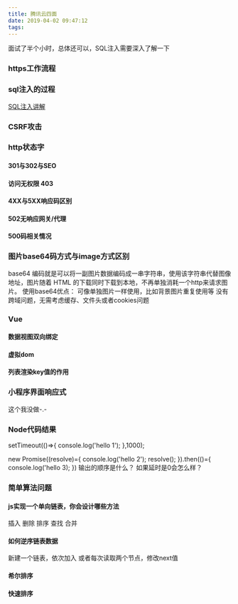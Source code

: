 ```yaml
---
title: 腾讯云四面
date: 2019-04-02 09:47:12
tags:
---
```


面试了半个小时，总体还可以，SQL注入需要深入了解一下
<!-- more -->

### https工作流程

### sql注入的过程
[SQL注入讲解](http://www.cnblogs.com/rush/archive/2011/12/31/2309203.html)

### CSRF攻击

### http状态字
#### 301与302与SEO
#### 访问无权限 403
#### 4XX与5XX响应码区别
#### 502无响应网关/代理
#### 500码相关情况

### 图片base64码方式与image方式区别
base64 编码就是可以将一副图片数据编码成一串字符串，使用该字符串代替图像地址，图片随着 HTML 的下载同时下载到本地，不再单独消耗一个http来请求图片。
使用base64优点：
可像单独图片一样使用，比如背景图片重复使用等
没有跨域问题，无需考虑缓存、文件头或者cookies问题

### Vue
#### 数据视图双向绑定
#### 虚拟dom
#### 列表渲染key值的作用

### 小程序界面响应式
这个我没做-.-

### Node代码结果
setTimeout(()=>{
    console.log('hello 1');
},1000);

new Promise((resolve)={
    console.log('hello 2');
    resolve();
}).then(()={
    console.log('hello 3);
})
输出的顺序是什么？
如果延时是0会怎么样？

### 简单算法问题
#### js实现一个单向链表，你会设计哪些方法
插入 删除 排序 查找 合并
#### 如何逆序链表数据
新建一个链表，依次加入
或者每次读取两个节点，修改next值
#### 希尔排序
#### 快速排序




